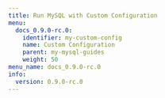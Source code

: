 ```yaml
---
title: Run MySQL with Custom Configuration
menu:
  docs_0.9.0-rc.0:
    identifier: my-custom-config
    name: Custom Configuration
    parent: my-mysql-guides
    weight: 50
menu_name: docs_0.9.0-rc.0
info:
  version: 0.9.0-rc.0
---
```


